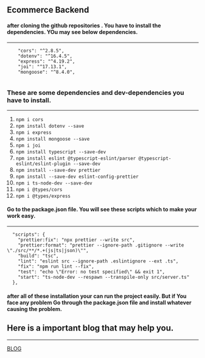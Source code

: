 ## Ecommerce Backend
#### after cloning the github repositories . You have to install the dependencies. YOu may see below dependencies. 
___
```
    "cors": "^2.8.5",
    "dotenv": "^16.4.5",
    "express": "^4.19.2",
    "joi": "^17.13.1",
    "mongoose": "^8.4.0",
  
```
### These are some dependencies and dev-dependencies you have to install. 
___

1. ```npm i cors```
2. ```npm install dotenv --save```
3. ```npm i express```
4. ```npm install mongoose --save```
5. ```npm i joi```
6. ```npm install typescript --save-dev```
7. ```npm install eslint @typescript-eslint/parser @typescript-eslint/eslint-plugin --save-dev```
8. ```npm install --save-dev prettier```
9. ```npm install --save-dev eslint-config-prettier```
10. ```npm i ts-node-dev --save-dev```
11. ```npm i @types/cors```
12. ```npm i @types/express```

#### Go to the package.json file. You will see these scripts which to make your work easy.
___
```
  "scripts": {
    "prettier:fix": "npx prettier --write src",
    "prettier:format": "prettier --ignore-path .gitignore --write \"./src/**/*.+(js|ts|json)\"",
    "build": "tsc",
    "lint": "eslint src --ignore-path .eslintignore --ext .ts",
    "fix": "npm run lint --fix",
    "test": "echo \"Error: no test specified\" && exit 1",
    "start": "ts-node-dev --respawn --transpile-only src/server.ts"
  },
```
#### after all of these installation your can run the project easily. But if You face any problem Go through the package.json file and install whatever causing the problem. 
## Here is a important blog that may help you. 
___
[BLOG](https://blog.logrocket.com/linting-typescript-eslint-prettier/)

